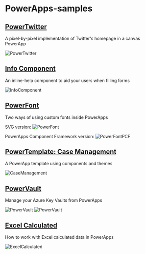# PowerApps-samples


## [PowerTwitter](https://github.com/Eickhel/PowerApps-samples/tree/master/PowerTwitter)
A pixel-by-pixel implementation of Twitter's homepage in a canvas PowerApp

![PowerTwitter](/PowerTwitter/images/PowerTwitter.jpg)

## [Info Component](https://github.com/Eickhel/PowerApps-samples/tree/master/InfoComponent)
An inline-help component to aid your users when filling forms

![InfoComponent](/InfoComponent/images/InfoComponent.png)

## [PowerFont](https://github.com/Eickhel/PowerApps-samples/tree/master/PowerFont)
Two ways of using custom fonts inside PowerApps

SVG version:
![PowerFont](/PowerFont/Canvas/images/PowerFont.png)

PowerApps Component Framework version:
![PowerFontPCF](/PowerFont/PCF/images/PowerFontPCF.gif)

## [PowerTemplate: Case Management](https://github.com/Eickhel/PowerApps-samples/tree/master/PowerTemplates)
A PowerApp template using components and themes

![CaseManagement](/PowerTemplates/images/CaseManagement.png)

## [PowerVault](https://github.com/Eickhel/PowerApps-samples/tree/master/PowerVault)
Manage your Azure Key Vaults from PowerApps

![PowerVault](/PowerVault/images/PowerVault.png)
![PowerVault](/PowerVault/images/PowerVaultAbout.png)

## [Excel Calculated](https://github.com/Eickhel/PowerApps-samples/tree/master/ExcelCalculated)
How to work with Excel calculated data in PowerApps

![ExcelCalculated](/ExcelCalculated/images/ExcelCalculated.png)